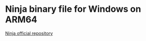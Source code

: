 # Ninja binary file for Windows on ARM64

[Ninja official repository](https://github.com/ninja-build/ninja)